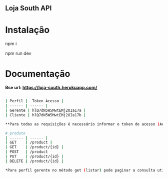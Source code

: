 ## Loja South API

# Instalação
npm i

npm run dev


# Documentação
**Bse url:  https://loja-south.herokuapp.com/**

```sh

| Perfil |  Token Acesso |
| ------ | ------ |
| Gerente | hlQ7dN5W5MwtEMj2OIa17a |
| Cliente | hlQ7dN5W5MwtEMj2OIa17b |

**Para todas as requisições é necessário informar o token de acesso (Authorization)**

# produto
| ------ | ------ |
| GET    | /product |
| GET    | /product/{id} |
| POST   | /product
| PUT    | /product/{id} |
| DELETE | /product/{id} |

*Para perfil gerente no método get (listar) pode paginar a consulta utilizando as query params (offset e limit).
 
```
